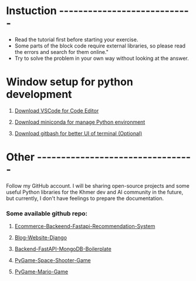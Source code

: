 # Instuction ----------------------------
- Read the tutorial first before starting your exercise.
- Some parts of the block code require external libraries, so please read the errors and search for them online."
- Try to solve the problem in your own way without looking at the answer.


# Window setup for python development 


1. [Download VSCode for Code Editor](https://code.visualstudio.com/download)

2. [Download miniconda for manage Python environment](https://www.youtube.com/watch?v=XCvgyvBFjyM)

3. [Download gitbash for better UI of terminal (Optional)](https://www.git-scm.com/downloads)


# Other ---------------------------------

Follow my GitHub account. I will be sharing open-source projects and some useful Python libraries for the Khmer dev and AI community in the future, but currently, I don't have feelings to prepare the documentation.

### Some available github repo: 
1. [Ecommerce-Backeend-Fastapi-Recommendation-System](https://github.com/MetythornPenn/recommendation_ecommerce_fastapi)
2. [Blog-Website-Django](https://github.com/MetythornPenn/web_django_blog)

3. [Backend-FastAPI-MongoDB-Boilerplate](https://github.com/MetythornPenn/fastapi-mongo-boilerplate)
4. [PyGame-Space-Shooter-Game](https://github.com/MetythornPenn/space_shooter_game)
5. [PyGame-Mario-Game](https://github.com/MetythornPenn/mario_game_python?tab=readme-ov-file)
